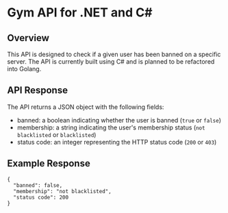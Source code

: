 # Gym API for .NET and C#

## Overview
This API is designed to check if a given user has been banned on a specific server. The API is currently built using C# and is planned to be refactored into Golang.

## API Response
The API returns a JSON object with the following fields:

- banned: a boolean indicating whether the user is banned (`true` or `false`)
- membership: a string indicating the user's membership status (`not blacklisted` or `blacklisted`)
- status code: an integer representing the HTTP status code (`200` or `403`)

## Example Response
```
{
  "banned": false,
  "membership": "not blacklisted",
  "status code": 200
}
```